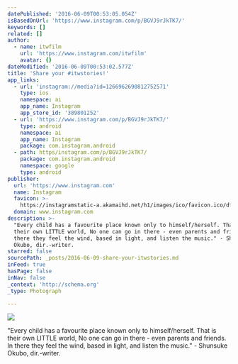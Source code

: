 ```yaml
---
datePublished: '2016-06-09T00:53:05.054Z'
isBasedOnUrl: 'https://www.instagram.com/p/BGVJ9rJkTK7/'
keywords: []
related: []
author:
  - name: itwfilm
    url: 'https://www.instagram.com/itwfilm'
    avatar: {}
dateModified: '2016-06-09T00:53:02.577Z'
title: 'Share your #itwstories!'
app_links:
  - url: 'instagram://media?id=1266962690812752571'
    type: ios
    namespace: ai
    app_name: Instagram
    app_store_id: '389801252'
  - url: 'https://www.instagram.com/p/BGVJ9rJkTK7/'
    type: android
    namespace: ai
    app_name: Instagram
    package: com.instagram.android
  - path: https/instagram.com/p/BGVJ9rJkTK7/
    package: com.instagram.android
    namespace: google
    type: android
publisher:
  url: 'https://www.instagram.com'
  name: Instagram
  favicon: >-
    https://instagramstatic-a.akamaihd.net/h1/images/ico/favicon.ico/dfa85bb1fd63.ico
  domain: www.instagram.com
description: >-
  "Every child has a favourite place known only to himself/herself. That is
  their own LITTLE world, No one can go in there - even parents and friends. In
  there they feel the wind, based in light, and listen the music." - Shunsuke
  Okubo, dir.-writer.
starred: false
sourcePath: _posts/2016-06-09-share-your-itwstories.md
inFeed: true
hasPage: false
inNav: false
_context: 'http://schema.org'
_type: Photograph

---
```

![](https://s3-us-west-2.amazonaws.com/the-grid-img/p/93aa1849169730228ab1a882feea0ed7d6c2ac9c.jpg)

"Every child has a favourite place known only to himself/herself. That is their own LITTLE world, No one can go in there - even parents and friends. In there they feel the wind, based in light, and listen the music." - Shunsuke Okubo, dir.-writer.